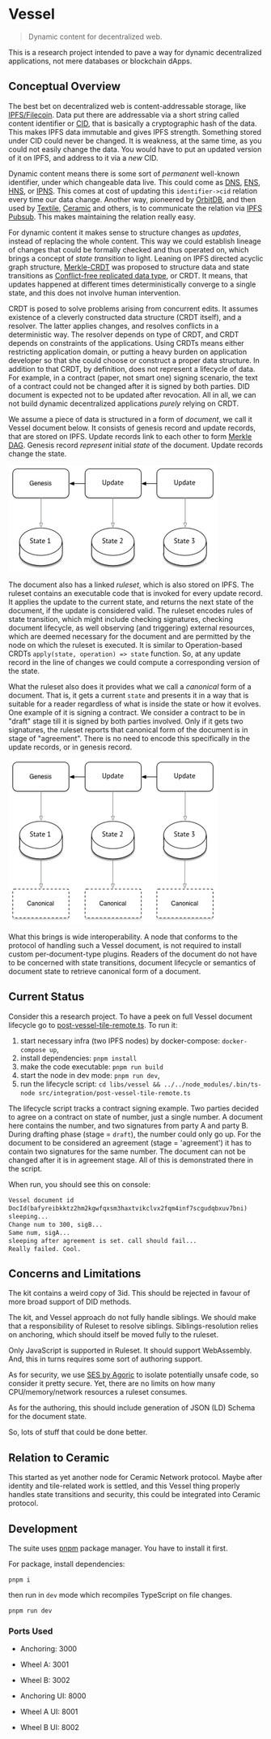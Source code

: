 # Vessel

> Dynamic content for decentralized web.

This is a research project intended to pave a way for dynamic decentralized applications, not mere databases or blockchain dApps.

## Conceptual Overview

The best bet on decentralized web is content-addressable storage, like [IPFS/Filecoin](https://ipfs.io).
Data put there are addressable via a short string called content identifier or [CID](https://docs.ipfs.io/concepts/content-addressing/),
that is basically a cryptographic hash of the data.
This makes IPFS data immutable and gives IPFS strength. Something stored under CID could never be changed.
It is weakness, at the same time, as you could not easily change the data. You would have to put an updated version of it on IPFS,
and address to it via a _new_ CID.

Dynamic content means there is some sort of _permanent_ well-known identifier, under which changeable data live.
This could come as [DNS](https://en.wikipedia.org/wiki/Domain_Name_System), [ENS](https://ens.domains), [HNS](https://handshake.org), or [IPNS](https://docs.ipfs.io/concepts/ipns/#example-ipns-setup).
This comes at cost of updating this `identifier->cid` relation every time our data change. Another way, pioneered by [OrbitDB](https://orbitdb.org),
and then used by [Textile](https://textile.io), [Ceramic](https://www.ceramic.network) and others, is to communicate the relation via [IPFS Pubsub](https://blog.ipfs.io/25-pubsub/).
This makes maintaining the relation really easy.

For dynamic content it makes sense to structure changes as _updates_, instead of replacing the whole content.
This way we could establish lineage of changes that could be formally checked and thus operated on,
which brings a concept of _state transition_ to light. Leaning on IPFS directed acyclic graph structure,
[Merkle-CRDT](https://arxiv.org/abs/2004.00107) was proposed to structure data and state transitions as [Conflict-free replicated data type](https://en.wikipedia.org/wiki/Conflict-free_replicated_data_type),
or CRDT. It means, that updates happened at different times deterministically converge to a single state, and this does not involve human intervention.

CRDT is posed to solve problems arising from concurrent edits. It assumes existence of a cleverly constructed data structure (CRDT itself),
and a resolver. The latter applies changes, and resolves conflicts in a deterministic way. The resolver depends on type of CRDT,
and CRDT depends on constraints of the applications. Using CRDTs means either restricting application domain, or putting a heavy burden
on application developer so that she could choose or construct a proper data structure. In addition to that CRDT, by definition,
does not represent a lifecycle of data. For example, in a contract (paper, not smart one) signing scenario, the text of a contract could not be changed after it is signed by both parties.
DID document is expected not to be updated after revocation. All in all, we can not build dynamic decentralized applications _purely_ relying on CRDT. 

We assume a piece of data is structured in a form of _document_, we call it Vessel document below. It consists of genesis record and update records, that are stored on IPFS.
Update records link to each other to form [Merkle DAG](https://docs.ipfs.io/concepts/merkle-dag/).
Genesis record _represent_ initial _state_ of the document. Update records change the state.

![State Transitions](./docs/assets/state-transitions.png "State Transitions")

The document also has a linked _ruleset_, which is also stored on IPFS. The ruleset contains
an executable code that is invoked for every update record. It applies the update to the current state,
and returns the next state of the document, if the update is considered valid.
The ruleset encodes rules of state transition, which might include checking signatures, checking document lifecycle,
as well observing (and triggering) external resources, which are deemed necessary for the document
and are permitted by the node on which the ruleset is executed.
It is similar to Operation-based CRDTs `apply(state, operation) => state` function. So, at any update record in the line of changes
we could compute a corresponding version of the state. 

What the ruleset also does it provides what we call a _canonical_ form of a document. That is, it gets a current `state` and presents it in a way
that is suitable for a reader regardless of what is inside the state or how it evolves. One example of it is signing a contract. We consider
a contract to be in "draft" stage till it is signed by both parties involved. Only if it gets two signatures, the ruleset reports that canonical form of
the document is in stage of "agreement". There is no need to encode this specifically in the update records, or in genesis record.

![Canonical Derivation](./docs/assets/canonical-derivation.png "Canonical Derivation")

What this brings is wide interoperability. A node that conforms to the protocol of handling such a Vessel document,
is not required to install custom per-document-type plugins. Readers of the document do not have to be concerned
with state transitions, document lifecycle or semantics of document state to retrieve canonical form of a document.

## Current Status

Consider this a research project. To have a peek on full Vessel document lifecycle go to [post-vessel-tile-remote.ts](./libs/vessel/src/integration/post-vessel-tile-remote.ts).
To run it:
1. start necessary infra (two IPFS nodes) by docker-compose: `docker-compose up`,
2. install dependencies: `pnpm install`
3. make the code executable: `pnpm run build`
4. start the node in dev mode: `pnpm run dev`,
5. run the lifecycle script: `cd libs/vessel && ../../node_modules/.bin/ts-node src/integration/post-vessel-tile-remote.ts`

The lifecycle script tracks a contract signing example. Two parties decided to agree on a contract on state of number, just a single number.
A document here contains the number, and two signatures from party A and party B.
During drafting phase (stage = `draft`), the number could only go up.
For the document to be considered an agreement (stage = 'agreement') it has to contain two signatures for the same number.
The document can not be changed after it is in agreement stage. All of this is demonstrated there in the script.

When run, you should see this on console:
```
Vessel document id DocId(bafyreibkktz2hm2kgwfqxsm3haxtvikclvx2fqm4inf7scgudqbxuv7bni)
sleeping...
Change num to 300, sigB...
Same num, sigA...
sleeping after agreement is set. call should fail...
Really failed. Cool.
```

## Concerns and Limitations

The kit contains a weird copy of 3id. This should be rejected in favour of more broad support of DID methods.

The kit, and Vessel approach do not fully handle siblings.
We should make that a responsibility of Ruleset to resolve siblings.
Siblings-resolution relies on anchoring, which should itself be moved fully to the ruleset.

Only JavaScript is supported in Ruleset. It should support WebAssembly. And, this in turns requires some sort of authoring support.

As for security, we use [SES by Agoric](https://github.com/Agoric/ses-shim) to isolate potentially unsafe code, so consider it pretty secure.
Yet, there are no limits on how many CPU/memory/network resources a ruleset consumes. 

As for the authoring, this should include generation of JSON (LD) Schema for the document state.

So, lots of stuff that could be done better.

## Relation to Ceramic

This started as yet another node for Ceramic Network protocol. Maybe after identity and tile-related work is settled, and this Vessel thing properly handles state transitions and security, this could be integrated into Ceramic protocol. 

## Development

The suite uses [pnpm](https://pnpm.js.org) package manager. You have to install it first.

For package, install dependencies:
```shell script
pnpm i
```
then run in `dev` mode which recompiles TypeScript on file changes.
```shell script
pnpm run dev
```

### Ports Used

- Anchoring: 3000
- Wheel A: 3001
- Wheel B: 3002

- Anchoring UI: 8000
- Wheel A UI: 8001
- Wheel B UI: 8002
